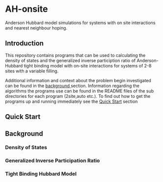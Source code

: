 # AH-onsite
Anderson Hubbard model simulations for systems with on site interactions and nearest neighbour hoping.

<h2>Introduction</h2>
<p>This repository contains programs that can be used to calculating the density of states and the generalized inverse particiption ratio of Anderson-Hubbard tight binding model with on-site interactions for systems of 2-8 sites with a variable filling. </p> 
<p>Additional information and context about the problem begin investigated can be found in the <a href="#background"> background </a> section. Information regarding the algorithms the programs use can be found in the README files of the sub directories for each program (2site,auto etc.). To find out how to get the programs up and running immediately see the <a href="#quick">Quick Start</a> section</p>
<h2 id='quick'>Quick Start</h2>
<h2 id='background'>Background</h2>
<h3>Density of States</h3>
<h3>Generalized Inverse Participation Ratio</h3>
<h3>Tight Binding Hubbard Model</h3>



